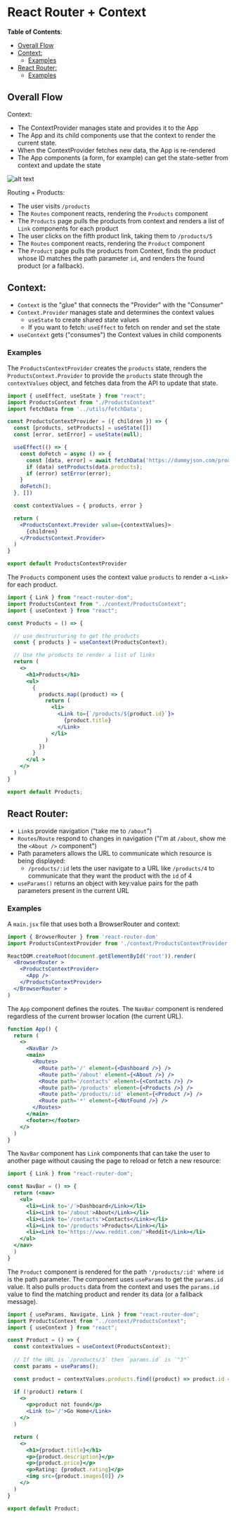 # React Router + Context

**Table of Contents**:
- [Overall Flow](#overall-flow)
- [Context:](#context)
  - [Examples](#examples)
- [React Router:](#react-router)
  - [Examples](#examples-1)

## Overall Flow

Context:
* The ContextProvider manages state and provides it to the App
* The App and its child components use that the context to render the current state.
* When the ContextProvider fetches new data, the App is re-rendered
* The App components (a form, for example) can get the state-setter from context and update the state

![alt text](./notes-img/context.png)

Routing + Products:
* The user visits `/products`
* The `Routes` component reacts, rendering the `Products` component
* The `Products` page pulls the products from context and renders a list of `Link` components for each product
* The user clicks on the fifth product link, taking them to `/products/5`
* The `Routes` component reacts, rendering the `Product` component
* The `Product` page pulls the products from Context, finds the product whose ID matches the path parameter `id`, and renders the found product (or a fallback).

## Context:

* `Context` is the "glue" that connects the "Provider" with the "Consumer"
* `Context.Provider` manages state and determines the context values
  * `useState` to create shared state values
  * If you want to fetch: `useEffect` to fetch on render and set the state
* `useContext` gets ("consumes") the Context values in child components

### Examples

The `ProductsContextProvider` creates the `products` state, renders the `ProductsContext.Provider` to provide the `products` state through the `contextValues` object, and fetches data from the API to update that state.

```jsx
import { useEffect, useState } from "react";
import ProductsContext from "./ProductsContext"
import fetchData from '../utils/fetchData';

const ProductsContextProvider = ({ children }) => {
  const [products, setProducts] = useState([])
  const [error, setError] = useState(null);

  useEffect(() => {
    const doFetch = async () => {
      const [data, error] = await fetchData('https://dummyjson.com/products')
      if (data) setProducts(data.products);
      if (error) setError(error);
    }
    doFetch();
  }, [])

  const contextValues = { products, error }

  return (
    <ProductsContext.Provider value={contextValues}>
      {children}
    </ProductsContext.Provider>
  )
}

export default ProductsContextProvider
```

The `Products` component uses the context value `products` to render a `<Link>` for each product.

```jsx
import { Link } from "react-router-dom";
import ProductsContext from "../context/ProductsContext";
import { useContext } from "react";

const Products = () => {

  // use destructuring to get the products
  const { products } = useContext(ProductsContext);

  // Use the products to render a list of links 
  return (
    <>
      <h1>Products</h1>
      <ul>
        {
          products.map((product) => {
            return (
              <li>
                <Link to={`/products/${product.id}`}>
                  {product.title}
                </Link>
              </li>
            )
          })
        }
      </ul >
    </>
  )
}

export default Products;
```

## React Router:

* `Link`s provide navigation ("take me to `/about`") 
* `Routes`/`Route` respond to changes in navigation ("I'm at `/about`, show me the `<About />` component")
* Path parameters allows the URL to communicate which resource is being displayed:
  * `/products/:id` lets the user navigate to a URL like `/products/4` to communicate that they want the product with the `id` of 4
* `useParams()` returns an object with key:value pairs for the path parameters present in the current URL

### Examples

A `main.jsx` file that uses both a BrowserRouter and context:
```jsx
import { BrowserRouter } from 'react-router-dom'
import ProductsContextProvider from './context/ProductsContextProvider.jsx'

ReactDOM.createRoot(document.getElementById('root')).render(
  <BrowserRouter >
    <ProductsContextProvider>
      <App />
    </ProductsContextProvider>
  </BrowserRouter >
)
```

The `App` component defines the routes. The `NavBar` component is rendered regardless of the current browser location (the current URL).

```jsx
function App() {
  return (
    <>
      <NavBar />
      <main>
        <Routes>
          <Route path='/' element={<Dashboard />} />
          <Route path='/about' element={<About />} />
          <Route path='/contacts' element={<Contacts />} />
          <Route path='/products' element={<Products />} />
          <Route path='/products/:id' element={<Product />} />
          <Route path='*' element={<NotFound />} />
        </Routes>
      </main>
      <footer></footer>
    </>
  )
}
```

The `NavBar` component has `Link` components that can take the user to another page without causing the page to reload or fetch a new resource:

```jsx
import { Link } from "react-router-dom";

const NavBar = () => {
  return (<nav>
    <ul>
      <li><Link to='/'>Dashboard</Link></li>
      <li><Link to='/about'>About</Link></li>
      <li><Link to='/contacts'>Contacts</Link></li>
      <li><Link to='/products'>Products</Link></li>
      <li><Link to='https://www.reddit.com/'>Reddit</Link></li>
    </ul>
  </nav>
  )
}
```

The `Product` component is rendered for the path `'/products/:id'` where `id` is the path parameter. The component uses `useParams` to get the `params.id` value. It also pulls `products` data from the context and uses the `params.id` value to find the matching product and render its data (or a fallback message).

```jsx
import { useParams, Navigate, Link } from "react-router-dom";
import ProductsContext from "../context/ProductsContext";
import { useContext } from "react";

const Product = () => {
  const contextValues = useContext(ProductsContext);
  
  // If the URL is `/products/3` then `params.id` is `"3"`
  const params = useParams();

  const product = contextValues.products.find((product) => product.id === Number(params.id))

  if (!product) return (
    <>
      <p>product not found</p>
      <Link to='/'>Go Home</Link>
    </>
  )

  return (
    <>
      <h1>{product.title}</h1>
      <p>{product.description}</p>
      <p>{product.price}</p>
      <p>Rating: {product.rating}</p>
      <img src={product.images[0]} />
    </>
  )
}

export default Product;
```